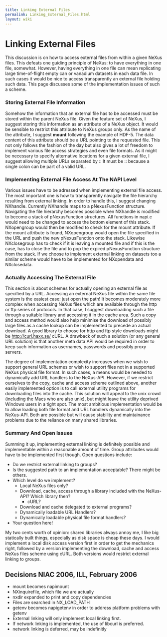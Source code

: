 ```yaml
---
title: Linking External Files
permalink: Linking_External_Files.html
layout: wiki
---
```

Linking External Files
======================

This discussion is on how to access external files from within a given
NeXus files. This defeats one guiding principle of NeXus: to have
everything in one file, somewhat. However, having everything in one file
can mean replicating large time-of-flight empty can or vanadium datasets
in each data file. In such cases it would be nice to access
transparently an external file holding such data. This page discusses
some of the implementation issues of such a scheme.

### Storing External File Information

Somehow the information that an external file has to be accessed must be
stored within the parent NeXus file. Given the feature set of NeXus, I
suggest storing this information as an attribute of a NeXus object. It
would be sensible to restrict this attribute to NeXus groups only. As
the name of the attribute, I suggest **mount** following the example of
HDF-5. The data content of this attribute should be a URL pointing to
the requested file. This not only follows the fashion of the day but
also gives a lot of freedom to implement various file access strategies
and even file formats. As it might be necessary to specify alternative
locations for a given external file, I suggest allowing multiple URLs
separated by :: It must be :: because a single colon can be part of a
valid URL.

### Implementing External File Access At The NAPI Level

Various issues have to be adressed when implementing external file
access. The most important one is how to transparently navigate the file
hierarchy resulting from external linking. In order to handle this, I
suggest changing NXhandle. Currently NXhandle maps to a pNexusFunction
structure. Navigating the file hierarchy becomes possible when NXhandle
is modified to become a stack of pNexusFunction structures. All
functions in napi.c would need to be changed to access the bottom
element of this stack. NXopengroup would then be modified to check for
the mount attribute. If the mount attribute is found, NXopengroup would
open the file specified in the URL and push the new pNexusFunction onto
the stack. Likewise NXclosegroup has to check if it is leaving a mounted
file and if this is the case, has to close the file and to pop the
expired pNexusFunction structure from the stack. If we choose to
implement external linking on datasets too a similar scheme would have
to be implemented for NXopendata and NXclosedata.

### Actually Accessing The External File

This section is about schemes for actually opening an external file as
specified by a URL. Accessing an external NeXus file within the same
file system is the easiest case: just open the path! It becomes
moderately more complex when accessing NeXus files which are available
through the http or ftp series of protocols. In that case, I suggest
downloading such a file through a suitable library and accessing it in
the cache area. Such a copy and access method would also help minimise
the download of possibly large files as a cache lookup can be
implemented to precede an actual download. A good library to choose for
http and ftp style downloads might be <http://curl.haxx.se/> cURL. A
drawback of such a solution (or any general URL solution) is that
another meta data API would be required in order to keep such
information as usernames, passwords and possibly proxy servers.

The degree of implementation complexity increases when we wish to
support general URL schemes or wish to support files not in a supported
NeXus physical file format. In such cases, a means would be needed to
dynamically add URL handlers to the NeXus-API. However, if we restrict
ourselves to the copy, cache and access scheme outlined above, another
easily implemented option is to call external utility programs for
downloading files into the cache. This solution will appeal to the unix
crowd (including the Macs who are also unix), but might leave the
utility deprived Windows users in a tight spot. The most ambitious
implementation would be to allow loading both file format and URL
handlers dynamically into the NeXus-API. Both are possible but will
cause stability and maintainance problems due to the reliance on many
shared libraries.

### Summary And Open Issues

Summing it up, implementing external linking is definitely possible and
implementable within a reasonable amount of time. Group attributes would
have to be implemented first though. Open questions include:

-   Do we restrict external linking to groups?
-   Is the suggested path to an implementation acceptable? There might
    be others.
-   Which level do we implement?
    -   Local NeXus files only?
    -   Download, cache, access through a library included with the
        NeXus-API? Which library then?
        -   cURL?
    -   Download and cache delegated to external programs?
    -   Dynamically loadable URL Handlers?
    -   Dynamically loadable physical file format handlers?
-   Your question here!

My two cents worth of opinion: shared libraries always annoy me, I like
big statically built things, especially as disk space is cheap these
days. I would implement a local disk access version first in order to
get the mechanics right, followed by a version implementing the
download, cache and access NeXus files scheme using cURL. Both versions
would restrict external linking to groups.

Decisions NIAC 2006, ILL, February 2006
---------------------------------------

-   mount becomes napimount
-   NXinquirefile, which file we are actually
-   nxdir expanded to print and copy dependencies
-   Files are searched in NX\_LOAD\_PATH
-   getenv becomes napigetenv in order to address platform problems with
    getenv
-   External linking will only implement local linking first.
-   If network linking is implemented, the use of libcurl is preferred.
-   network linking is deferred, may be indefinitly

